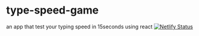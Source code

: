 # type-speed-game
an app that test your typing speed in 15seconds using react
[![Netlify Status](https://api.netlify.com/api/v1/badges/0ddba352-bb81-453a-93ae-c9256d284057/deploy-status)](https://app.netlify.com/sites/jade-madeleine-9065bc/deploys)
